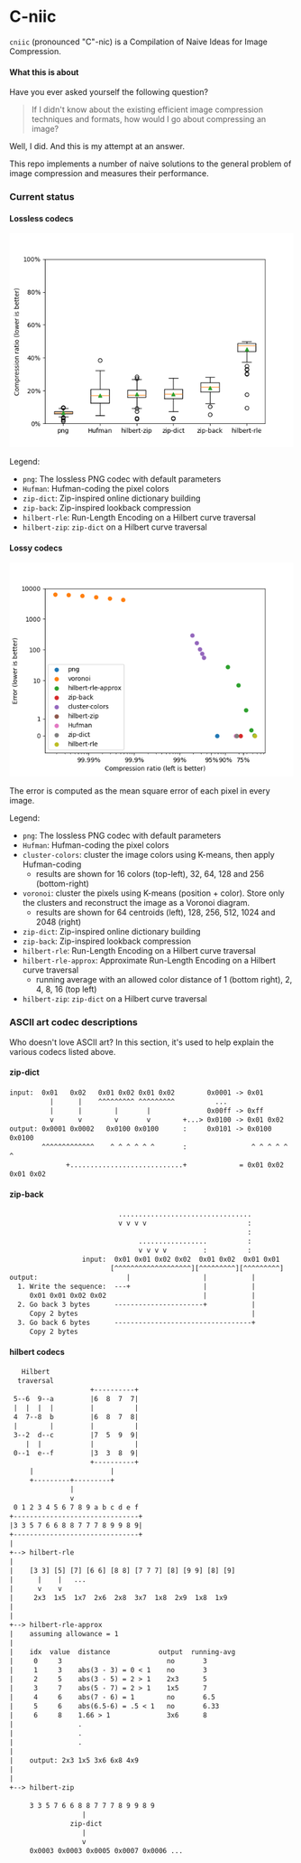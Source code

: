 # C-niic

`cniic` (pronounced "C"-nic) is a Compilation of Naive Ideas for Image Compression.

#### What this is about

Have you ever asked yourself the following question?

> If I didn't know about the existing efficient image compression techniques and formats, how would I go about compressing an image?

Well, I did. And this is my attempt at an answer.

This repo implements a number of naive solutions to the general problem of image compression and measures their performance.

### Current status

#### Lossless codecs

![Lossless codecs](lossless_status.png)

Legend:
* `png`: The lossless PNG codec with default parameters
* `Hufman`: Hufman-coding the pixel colors
* `zip-dict`: Zip-inspired online dictionary building
* `zip-back`: Zip-inspired lookback compression
* `hilbert-rle`: Run-Length Encoding on a Hilbert curve traversal
* `hilbert-zip`: `zip-dict` on a Hilbert curve traversal

#### Lossy codecs

![Lossy codecs](lossy_status.png)

The error is computed as the mean square error of each pixel in every image.

Legend:
* `png`: The lossless PNG codec with default parameters
* `Hufman`: Hufman-coding the pixel colors
* `cluster-colors`: cluster the image colors using K-means, then apply Hufman-coding
  * results are shown for 16 colors (top-left), 32, 64, 128 and 256 (bottom-right)
* `voronoi`: cluster the pixels using K-means (position + color). Store only the clusters and reconstruct the image as a Voronoi diagram.
  * results are shown for 64 centroids (left), 128, 256, 512, 1024 and 2048 (right)
* `zip-dict`: Zip-inspired online dictionary building
* `zip-back`: Zip-inspired lookback compression
* `hilbert-rle`: Run-Length Encoding on a Hilbert curve traversal
* `hilbert-rle-approx`: Approximate Run-Length Encoding on a Hilbert curve traversal
  * running average with an allowed color distance of 1 (bottom right), 2, 4, 8, 16 (top left)
* `hilbert-zip`: `zip-dict` on a Hilbert curve traversal

### ASCII art codec descriptions

Who doesn't love ASCII art?
In this section, it's used to help explain the various codecs listed above.

#### zip-dict

```
input:  0x01   0x02   0x01 0x02 0x01 0x02        0x0001 -> 0x01
          |      |    ^^^^^^^^^ ^^^^^^^^^          ...
          |      |        |       |              0x00ff -> 0xff
          v      v        v       v        +...> 0x0100 -> 0x01 0x02
output: 0x0001 0x0002   0x0100 0x0100      :     0x0101 -> 0x0100 0x0100
        ^^^^^^^^^^^^^    ^ ^ ^ ^ ^ ^       :                ^ ^ ^ ^ ^ ^
              +............................+             = 0x01 0x02 0x01 0x02
```

#### zip-back

```
                           .................................
                           v v v v                         :
                                                           :
                                .................          :
                                v v v v         :          :
                  input:  0x01 0x01 0x02 0x02  0x01 0x02  0x01 0x01
                         [^^^^^^^^^^^^^^^^^^^][^^^^^^^^^][^^^^^^^^^]
output:                      |                  |           |
  1. Write the sequence:  ---+                  |           |
     0x01 0x01 0x02 0x02                        |           |
  2. Go back 3 bytes      ----------------------+           |
     Copy 2 bytes                                           |
  3. Go back 6 bytes      ----------------------------------+
     Copy 2 bytes
```

#### hilbert codecs

```
   Hilbert
  traversal
                    +----------+
 5--6  9--a         |6  8  7  7|
 |  |  |  |         |          |
 4  7--8  b         |6  8  7  8|
 |        |         |          |
 3--2  d--c         |7  5  9  9|
    |  |            |          |
 0--1  e--f         |3  3  8  9|
                    +----------+
     |                   |
     +---------+---------+
               |
               v
 0 1 2 3 4 5 6 7 8 9 a b c d e f
+-------------------------------+
|3 3 5 7 6 6 8 8 7 7 7 8 9 9 8 9|
+-------------------------------+
|
+--> hilbert-rle
|
|    [3 3] [5] [7] [6 6] [8 8] [7 7 7] [8] [9 9] [8] [9]
|      |    |   ...
|      v    v
|     2x3  1x5  1x7  2x6  2x8  3x7  1x8  2x9  1x8  1x9
|
|
+--> hilbert-rle-approx
|    assuming allowance = 1
|
|    idx  value  distance            output  running-avg
|     0     3                          no       3
|     1     3    abs(3 - 3) = 0 < 1    no       3
|     2     5    abs(3 - 5) = 2 > 1    2x3      5
|     3     7    abs(5 - 7) = 2 > 1    1x5      7
|     4     6    abs(7 - 6) = 1        no       6.5
|     5     6    abs(6.5-6) = .5 < 1   no       6.33
|     6     8    1.66 > 1              3x6      8
|                .
|                .
|                .
|
|    output: 2x3 1x5 3x6 6x8 4x9
|
|
+--> hilbert-zip

     3 3 5 7 6 6 8 8 7 7 7 8 9 9 8 9
                  |
               zip-dict
                  |
                  v
     0x0003 0x0003 0x0005 0x0007 0x0006 ...
```
